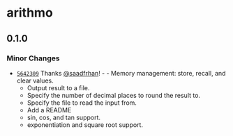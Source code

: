 # arithmo

## 0.1.0

### Minor Changes

- [`5642309`](https://github.com/saadfrhan/arithmo/commit/5642309ad307e543493f9301415c2059738581a0) Thanks [@saadfrhan](https://github.com/saadfrhan)! - - Memory management: store, recall, and clear values.
  - Output result to a file.
  - Specify the number of decimal places to round the result to.
  - Specify the file to read the input from.
  - Add a README
  - sin, cos, and tan support.
  - exponentiation and square root support.

